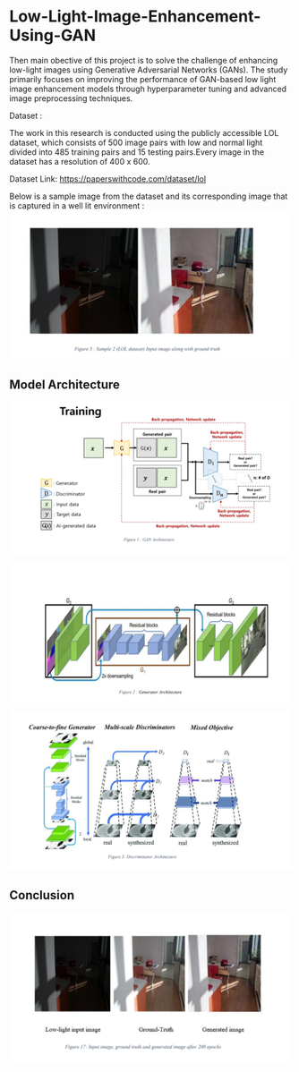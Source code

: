 # Low-Light-Image-Enhancement-Using-GAN

Then main obective of this project is to solve the challenge of enhancing low-light images using Generative Adversarial Networks (GANs). The study primarily focuses on improving the performance of GAN-based low light image enhancement models through hyperparameter tuning and advanced image preprocessing techniques.

Dataset : 

The work in this research is conducted using the publicly accessible LOL dataset, which consists of 500 image pairs with low and normal light divided into 485 training pairs and 15 testing pairs.Every image in the dataset has a resolution of 400 x 600.

Dataset Link: https://paperswithcode.com/dataset/lol

Below is a sample image from the dataset and its corresponding image that is captured in a well lit environment :
![Dataset:Sample Input Image vs GroundTruth](https://github.com/pratikpandey13/Low-Light-Image-Enhancement-Using-GAN/blob/main/Images/Sample%20Image%20vs%20GroundTruth%20Dataset.jpeg)

## Model Architecture

![GAN Architecture](https://github.com/pratikpandey13/Low-Light-Image-Enhancement-Using-GAN/blob/main/Images/GAN_Architecture.jpeg)


![Generator Architecutre](https://github.com/pratikpandey13/Low-Light-Image-Enhancement-Using-GAN/blob/main/Images/Generator%20Architecture.jpeg)


![Discriminator Architecture](https://github.com/pratikpandey13/Low-Light-Image-Enhancement-Using-GAN/blob/main/Images/Discrimator%20Architecture.jpeg)

## Conclusion
![Output of the Project:Input Image vs Ground Truth vs Image Generated by the Model](https://github.com/pratikpandey13/Low-Light-Image-Enhancement-Using-GAN/blob/main/Images/Input%20Image%20vs%20Ground%20Truth%20vs%20Output%20%20.jpeg)




